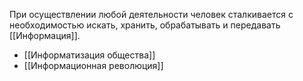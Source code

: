 При осуществлении любой деятельности человек сталкивается с необходимостью искать, хранить, обрабатывать и передавать [[Информация]].
- [[Информатизация общества]]
- [[Информационная революция]]